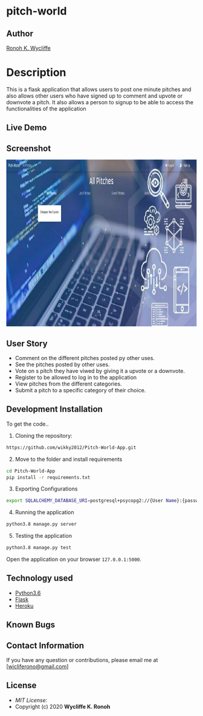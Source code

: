 # pitch-world

## Author

[Ronoh K. Wycliffe](https://github.com/wikky2012)

# Description
This  is a flask application that allows users to post one minute pitches and also allows other users who have signed up to comment and upvote or downvote a pitch. It also allows a person to signup to be able to access the functionalities of the application

## Live Demo

## Screenshot

<img src="https://github.com/Joseph-Odhiambo/pitch-world/blob/master/app/static/photos/Screenshot%20from%202020-09-25%2011-18-03.png?raw=true" width="900px" height="440px">

## User Story

* Comment on the different pitches posted py other uses.
* See the pitches posted by other uses.
* Vote on s pitch they have viwed by giving it a upvote or a downvote.
* Register to be allowed to log in to the application
* View pitches from the different categories.
* Submit a pitch to a specific category of their choice.


## Development Installation
To get the code..

1. Cloning the repository:
  ```bash
  https://github.com/wikky2012/Pitch-World-App.git
  ```
2. Move to the folder and install requirements
  ```bash
  cd Pitch-World-App
  pip install -r requirements.txt
  ```
3. Exporting Configurations
  ```bash
  export SQLALCHEMY_DATABASE_URI=postgresql+psycopg2://{User Name}:{password}@localhost/{database name}
  ```
4. Running the application
  ```bash
  python3.8 manage.py server
  ```
5. Testing the application
  ```bash
  python3.8 manage.py test
  ```
Open the application on your browser `127.0.0.1:5000`.


## Technology used

* [Python3.6](https://www.python.org/)
* [Flask](http://flask.pocoo.org/)
* [Heroku](https://heroku.com)


## Known Bugs
<!-- * There are no known bugs currently but pull requests are allowed incase you spot a bug -->

## Contact Information 

If you have any question or contributions, please email me at [wicliferono@gmail.com]

## License
* *MIT License:*
* Copyright (c) 2020 **Wycliffe K. Ronoh**